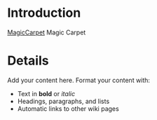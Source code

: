 # Introduction #

[MagicCarpet](MagicCarpet.md) Magic Carpet


# Details #

Add your content here.  Format your content with:
  * Text in **bold** or _italic_
  * Headings, paragraphs, and lists
  * Automatic links to other wiki pages